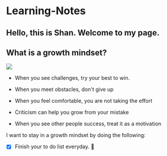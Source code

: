 # Learning-Notes

## Hello, this is Shan. Welcome to my page.

## **What is a growth mindset?**

![](https://post.healthline.com/wp-content/uploads/2020/07/nervous2-30.jpg)

* When you see challenges, try your best to win.

* When you meet obstacles, don't give up

* When you feel comfortable, you are not taking the effort

* Criticism can help you grow from your mistake

* When you see other people success, treat it as a motivation

I want to stay in a growth mindset by doing the following:

- [x] Finish your to do list everyday. :love_you_gesture:
